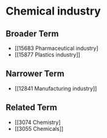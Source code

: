 # Chemical industry  

## Broader Term

- [[15683 Pharmaceutical industry]
- [[15877 Plastics industry]]  

## Narrower Term

- [[12841 Manufacturing industry]]  

## Related Term

- [[3074 Chemistry]
- [[3055 Chemicals]]  

